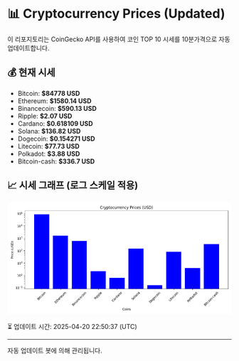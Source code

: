
# 📊 Cryptocurrency Prices (Updated)

이 리포지토리는 CoinGecko API를 사용하여 코인 TOP 10 시세를 10분가격으로 자동 업데이트합니다.

## 💰 현재 시세
- Bitcoin: **$84778 USD**
- Ethereum: **$1580.14 USD**
- Binancecoin: **$590.13 USD**
- Ripple: **$2.07 USD**
- Cardano: **$0.618109 USD**
- Solana: **$136.82 USD**
- Dogecoin: **$0.154271 USD**
- Litecoin: **$77.73 USD**
- Polkadot: **$3.88 USD**
- Bitcoin-cash: **$336.7 USD**

## 📈 시세 그래프 (로그 스케일 적용)
![Crypto Prices](crypto_prices.png)

⏳ 업데이트 시간: 2025-04-20 22:50:37 (UTC)

---
자동 업데이트 봇에 의해 관리됩니다.
